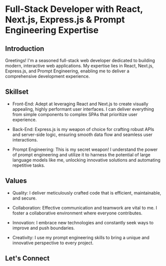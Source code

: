 # Full-Stack Developer with React, Next.js, Express.js & Prompt Engineering Expertise

## Introduction

Greetings! I'm a seasoned full-stack web developer dedicated to building modern, interactive web applications. My expertise lies in React, Next.js, Express.js, and Prompt Engineering, enabling me to deliver a comprehensive development experience.

## Skillset

- Front-End: Adept at leveraging React and Next.js to create visually appealing, highly performant user interfaces. I can deliver everything from simple components to complex SPAs that prioritize user experience.

- Back-End: Express.js is my weapon of choice for crafting robust APIs and server-side logic, ensuring smooth data flow and seamless user interactions.

- Prompt Engineering: This is my secret weapon! I understand the power of prompt engineering and utilize it to harness the potential of large language models like me, unlocking innovative solutions and automating repetitive tasks.

## Values 

- Quality: I deliver meticulously crafted code that is efficient, maintainable, and secure.

- Collaboration: Effective communication and teamwork are vital to me. I foster a collaborative environment where everyone contributes.

- Innovation: I embrace new technologies and constantly seek ways to improve and push boundaries.

- Creativity: I use my prompt engineering skills to bring a unique and innovative perspective to every project.

## Let's Connect